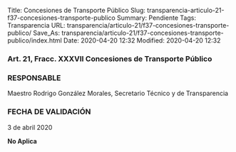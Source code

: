 Title: Concesiones de Transporte Público
Slug: transparencia-articulo-21-f37-concesiones-transporte-publico
Summary: Pendiente
Tags: Transparencia
URL: transparencia/articulo-21/f37-concesiones-transporte-publico/
Save_As: transparencia/articulo-21/f37-concesiones-transporte-publico/index.html
Date: 2020-04-20 12:32
Modified: 2020-04-20 12:32


### Art. 21, Fracc. XXXVII Concesiones de Transporte Público

### RESPONSABLE

Maestro Rodrigo González Morales, Secretario Técnico y de Transparencia

### FECHA DE VALIDACIÓN

3 de abril 2020

**No Aplica**
